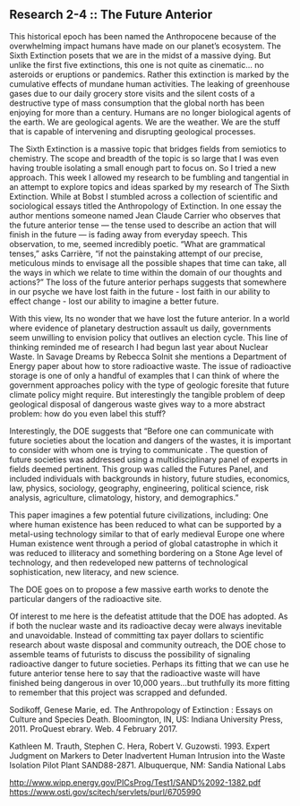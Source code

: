 ## Research 2-4 :: The Future Anterior
This historical epoch has been named the Anthropocene because of the overwhelming impact humans have made on our planet’s ecosystem. The Sixth Extinction posets that we are in the midst of a massive dying. But unlike the first five extinctions, this one is not quite as cinematic… no asteroids or eruptions or pandemics.  Rather this extinction is marked by the cumulative effects of mundane human activities. The leaking of greenhouse gases due to our daily grocery store visits and the silent costs of a destructive type of mass consumption that the global north has been enjoying for more than a century.  Humans are no longer biological agents of the earth.  We are geological agents.  We are the weather. We are the stuff that is capable of intervening and disrupting geological processes. 

The Sixth Extinction is a massive topic that bridges fields from semiotics to chemistry.  The scope and breadth of the topic is so large that I was even having trouble isolating a small enough part to focus on. So I tried a new approach. This week I allowed my research to be fumbling and tangential in an attempt to explore topics and ideas sparked by my research of The Sixth Extinction. While at Bobst I stumbled across a collection of scientific and sociological essays titled the Anthropology of Extinction. In one essay the author mentions someone named Jean Claude Carrier who observes that the future anterior tense — the tense used to describe an action that will finish in the future — is fading away from everyday speech.  This observation, to me, seemed incredibly poetic. “What are grammatical tenses,” asks Carrière, “if not the painstaking attempt of our precise, meticulous minds to envisage all the possible shapes that time can take, all the ways in which we relate to time within the domain of our thoughts and actions?” The loss of the future anterior perhaps suggests that somewhere in our psyche we have lost faith in the future - lost faith in our ability to effect change - lost our ability to imagine a better future.  

With this view, Its no wonder that we have lost the future anterior.  In a world where evidence of planetary destruction assault us daily, governments seem unwilling to envision policy that outlives an election cycle. This line of thinking reminded me of research I had begun last year about Nuclear Waste. In Savage Dreams by Rebecca Solnit she mentions a Department of Energy paper about how to store radioactive waste. The issue of radioactive storage is one of only a handful of examples that I can think of where the government approaches policy with the type of geologic foresite that future climate policy might require.  But interestingly the tangible problem of deep geological disposal of dangerous waste gives way to a more abstract problem: how do you even label this stuff?

Interestingly, the DOE suggests that “Before one can communicate with future societies about the location and dangers of the wastes, it is important to consider with whom one is trying to communicate . The question of future societies was addressed using a multidisciplinary panel of experts in fields deemed pertinent. This group was called the Futures Panel, and included individuals with backgrounds in history, future studies, economics, law, physics, sociology, geography, engineering, political science, risk analysis, agriculture, climatology, history, and demographics.”

This paper imagines a few potential future civilizations, including:
	One where human existence has been reduced to what can be supported by a metal-using technology similar to that of early medieval Europe 
	one where Human existence went through a period of global catastrophe in which it was reduced to illiteracy and something bordering on a Stone Age level of technology, and then redeveloped new patterns of technological sophistication, new literacy, and new science.

The DOE goes on to propose a few massive earth works to denote the particular dangers of the radioactive site.  


Of interest to me here is the defeatist attitude that the DOE has adopted.  As if both the nuclear waste and its radioactive decay were always inevitable and unavoidable.  Instead of committing tax payer dollars to scientific research about waste disposal and community outreach, the DOE chose to assemble teams of futurists to discuss the possibility of signaling radioactive danger to future societies.  Perhaps its fitting that we can use he future anterior tense here to say  that the radioactive waste will have finished being dangerous in over 10,000 years…but truthfully its more fitting to remember that this project was scrapped and defunded.  


Sodikoff, Genese Marie, ed. The Anthropology of Extinction : Essays on Culture and Species Death. Bloomington, IN, US: Indiana University Press, 2011. ProQuest ebrary. Web. 4 February 2017.

Kathleen M. Trauth, Stephen C. Hera, Robert V. Guzowsti. 1993. Expert Judgment on Markers to Deter Inadvertent Human Intrusion into the Waste Isolation Pilot Plant  SAND88-2871. Albuquerque, NM: Sandia National Labs

http://www.wipp.energy.gov/PICsProg/Test1/SAND%2092-1382.pdf
https://www.osti.gov/scitech/servlets/purl/6705990

